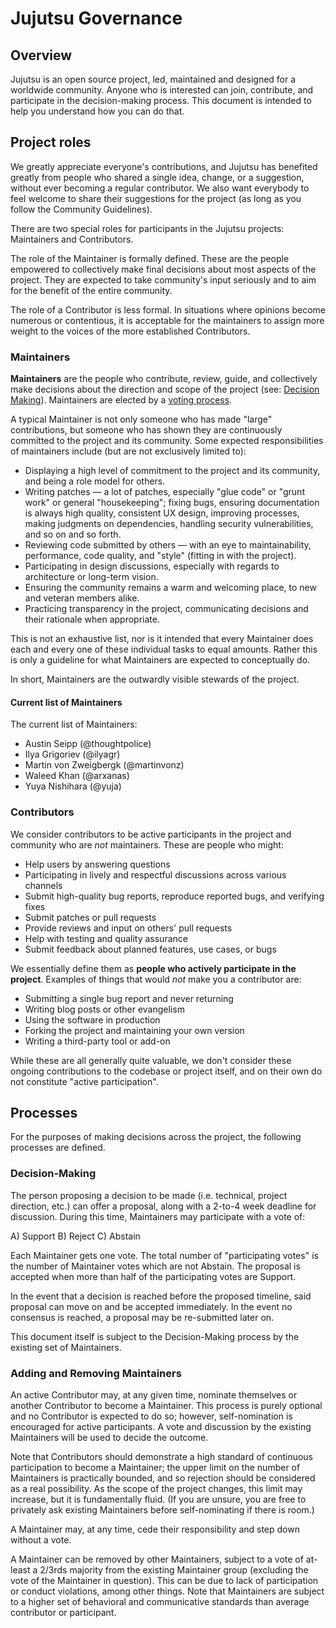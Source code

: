 # Jujutsu Governance

## Overview

Jujutsu is an open source project, led, maintained and designed for a worldwide
community. Anyone who is interested can join, contribute, and participate in the
decision-making process. This document is intended to help you understand how
you can do that.

## Project roles

We greatly appreciate everyone's contributions, and Jujutsu has benefited
greatly from people who shared a single idea, change, or a suggestion, without
ever becoming a regular contributor. We also want everybody to feel welcome to
share their suggestions for the project (as long as you follow the Community
Guidelines).

There are two special roles for participants in the Jujutsu projects:
Maintainers and Contributors.

The role of the Maintainer is formally defined. These are the people empowered
to collectively make final decisions about most aspects of the project. They are
expected to take community's input seriously and to aim for the benefit of the
entire community.

The role of a Contributor is less formal. In situations where opinions become
numerous or contentious, it is acceptable for the maintainers to assign more
weight to the voices of the more established Contributors.

### Maintainers

**Maintainers** are the people who contribute, review, guide, and collectively
make decisions about the direction and scope of the project (see:
[Decision Making](#decision-making)). Maintainers are elected by a
[voting process](#adding-and-removing-maintainers).

A typical Maintainer is not only someone who has made "large" contributions, but
someone who has shown they are continuously committed to the project and its
community. Some expected responsibilities of maintainers include (but are not
exclusively limited to):

- Displaying a high level of commitment to the project and its community, and
  being a role model for others.
- Writing patches &mdash; a lot of patches, especially "glue code" or "grunt
  work" or general "housekeeping"; fixing bugs, ensuring documentation is always
  high quality, consistent UX design, improving processes, making judgments on
  dependencies, handling security vulnerabilities, and so on and so forth.
- Reviewing code submitted by others &mdash; with an eye to maintainability,
  performance, code quality, and "style" (fitting in with the project).
- Participating in design discussions, especially with regards to architecture
  or long-term vision.
- Ensuring the community remains a warm and welcoming place, to new and veteran
  members alike.
- Practicing transparency in the project, communicating decisions and their
  rationale when appropriate.


This is not an exhaustive list, nor is it intended that every Maintainer does
each and every one of these individual tasks to equal amounts. Rather this is
only a guideline for what Maintainers are expected to conceptually do.

In short, Maintainers are the outwardly visible stewards of the project.

#### Current list of Maintainers

The current list of Maintainers:

- Austin Seipp (@thoughtpolice)
- Ilya Grigoriev (@ilyagr)
- Martin von Zweigbergk (@martinvonz)
- Waleed Khan (@arxanas)
- Yuya Nishihara (@yuja)

### Contributors

We consider contributors to be active participants in the project and community
who are _not_ maintainers. These are people who might:

- Help users by answering questions
- Participating in lively and respectful discussions across various channels
- Submit high-quality bug reports, reproduce reported bugs, and verifying fixes
- Submit patches or pull requests
- Provide reviews and input on others' pull requests
- Help with testing and quality assurance
- Submit feedback about planned features, use cases, or bugs

We essentially define them as **people who actively participate in the
project**. Examples of things that would _not_ make you a contributor are:

- Submitting a single bug report and never returning
- Writing blog posts or other evangelism
- Using the software in production
- Forking the project and maintaining your own version
- Writing a third-party tool or add-on

While these are all generally quite valuable, we don't consider these ongoing
contributions to the codebase or project itself, and on their own do not
constitute "active participation".

## Processes

For the purposes of making decisions across the project, the following processes
are defined.

### Decision-Making

The person proposing a decision to be made (i.e. technical, project direction,
etc.) can offer a proposal, along with a 2-to-4 week deadline for discussion.
During this time, Maintainers may participate with a vote of:

A) Support B) Reject C) Abstain

Each Maintainer gets one vote. The total number of "participating votes" is the
number of Maintainer votes which are not Abstain. The proposal is accepted when
more than half of the participating votes are Support.

In the event that a decision is reached before the proposed timeline, said
proposal can move on and be accepted immediately. In the event no consensus is
reached, a proposal may be re-submitted later on.

This document itself is subject to the Decision-Making process by the existing
set of Maintainers.

### Adding and Removing Maintainers

An active Contributor may, at any given time, nominate themselves or another
Contributor to become a Maintainer. This process is purely optional and no
Contributor is expected to do so; however, self-nomination is encouraged for
active participants. A vote and discussion by the existing Maintainers will be
used to decide the outcome.

Note that Contributors should demonstrate a high standard of continuous
participation to become a Maintainer; the upper limit on the number of
Maintainers is practically bounded, and so rejection should be considered as a
real possibility. As the scope of the project changes, this limit may increase,
but it is fundamentally fluid. (If you are unsure, you are free to privately ask
existing Maintainers before self-nominating if there is room.)

A Maintainer may, at any time, cede their responsibility and step down without a
vote.

A Maintainer can be removed by other Maintainers, subject to a vote of at-least
a 2/3rds majority from the existing Maintainer group (excluding the vote of the
Maintainer in question). This can be due to lack of participation or conduct
violations, among other things. Note that Maintainers are subject to a higher
set of behavioral and communicative standards than average contributor or
participant.
